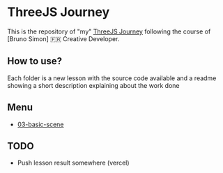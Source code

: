 # ThreeJS Journey

This is the repository of "my" [ThreeJS Journey](https://threejs-journey.xyz/) following the course of [Bruno Simon] 🇫🇷 Creative Developer.

## How to use?

Each folder is a new lesson with the source code available and a readme showing a short description explaining about the work done

## Menu

- [03-basic-scene](https://github.com/Alex-DG/threejs-journey/tree/main/03-basic-scene)

## TODO

- Push lesson result somewhere (vercel)
